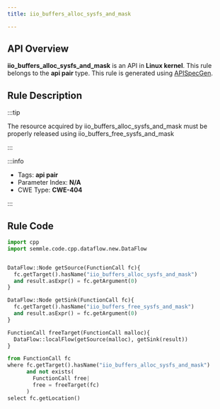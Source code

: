 ```yaml
---
title: iio_buffers_alloc_sysfs_and_mask

---
```



## API Overview
**iio_buffers_alloc_sysfs_and_mask** is an API in **Linux kernel**. This rule belongs to the **api pair** type. This rule is generated using [APISpecGen](../../tools/APISpecGen).
## Rule Description

:::tip

The resource acquired by iio_buffers_alloc_sysfs_and_mask must be properly released using iio_buffers_free_sysfs_and_mask

:::

:::info

- Tags: **api pair**
- Parameter Index: **N/A**
- CWE Type: **CWE-404**

:::

## Rule Code
```python
import cpp
import semmle.code.cpp.dataflow.new.DataFlow


DataFlow::Node getSource(FunctionCall fc){
  fc.getTarget().hasName("iio_buffers_alloc_sysfs_and_mask")
  and result.asExpr() = fc.getArgument(0)
}

DataFlow::Node getSink(FunctionCall fc){
  fc.getTarget().hasName("iio_buffers_free_sysfs_and_mask")
  and result.asExpr() = fc.getArgument(0)
}

FunctionCall freeTarget(FunctionCall malloc){
  DataFlow::localFlow(getSource(malloc), getSink(result))
}

from FunctionCall fc
where fc.getTarget().hasName("iio_buffers_alloc_sysfs_and_mask")
      and not exists(
        FunctionCall free| 
        free = freeTarget(fc)
      )
select fc.getLocation()

    
```